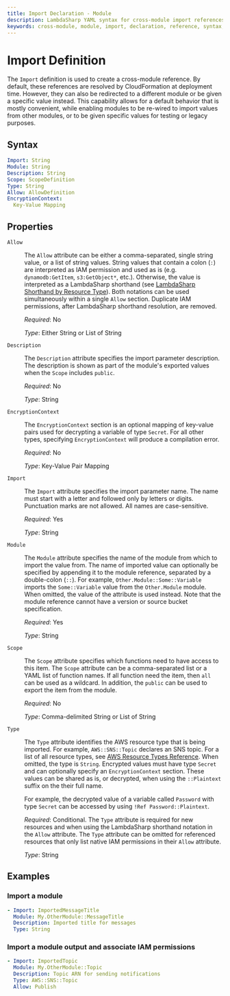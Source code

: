 ```yaml
---
title: Import Declaration - Module
description: LambdaSharp YAML syntax for cross-module import references
keywords: cross-module, module, import, declaration, reference, syntax, yaml, cloudformation
---
```

# Import Definition

The `Import` definition is used to create a cross-module reference. By default, these references are resolved by CloudFormation at deployment time. However, they can also be redirected to a different module or be given a specific value instead. This capability allows for a default behavior that is mostly convenient, while enabling modules to be re-wired to import values from other modules, or to be given specific values for testing or legacy purposes.

## Syntax

```yaml
Import: String
Module: String
Description: String
Scope: ScopeDefinition
Type: String
Allow: AllowDefinition
EncryptionContext:
  Key-Value Mapping
```

## Properties

<dl>

<dt><code>Allow</code></dt>
<dd>

The <code>Allow</code> attribute can be either a comma-separated, single string value, or a list of string values. String values that contain a colon (<code>:</code>) are interpreted as IAM permission and used as is (e.g. <code>dynamodb:GetItem</code>, <code>s3:GetObject*</code>, etc.). Otherwise, the value is interpreted as a LambdaSharp shorthand (see <a href="https://github.com/LambdaSharp/LambdaSharpTool/tree/master/src/LambdaSharp.Tool/Resources/IAM-Mappings.yml">LambdaSharp Shorthand by Resource Type</a>). Both notations can be used simultaneously within a single <code>Allow</code> section. Duplicate IAM permissions, after LambdaSharp shorthand resolution, are removed.

<i>Required</i>: No

<i>Type</i>: Either String or List of String
</dd>

<dt><code>Description</code></dt>
<dd>

The <code>Description</code> attribute specifies the import parameter description. The description is shown as part of the module's exported values when the <code>Scope</code> includes <code>public</code>.

<i>Required</i>: No

<i>Type</i>: String
</dd>

<dt><code>EncryptionContext</code></dt>
<dd>

The <code>EncryptionContext</code> section is an optional mapping of key-value pairs used for decrypting a variable of type <code>Secret</code>. For all other types, specifying <code>EncryptionContext</code> will produce a compilation error.

<i>Required</i>: No

<i>Type</i>: Key-Value Pair Mapping
</dd>

<dt><code>Import</code></dt>
<dd>

The <code>Import</code> attribute specifies the import parameter name. The name must start with a letter and followed only by letters or digits. Punctuation marks are not allowed. All names are case-sensitive.

<i>Required</i>: Yes

<i>Type</i>: String
</dd>

<dt><code>Module</code></dt>
<dd>

The <code>Module</code> attribute specifies the name of the module from which to import the value from. The name of imported value can optionally be specified by appending it to the module reference, separated by a double-colon (<code>::</code>). For example, <code>Other.Module::Some::Variable</code> imports the <code>Some::Variable</code> value from the <code>Other.Module</code> module. When omitted, the value of the <code></code> attribute is used instead. Note that the module reference cannot have a version or source bucket specification.

<i>Required</i>: Yes

<i>Type</i>: String
</dd>

<dt><code>Scope</code></dt>
<dd>

The <code>Scope</code> attribute specifies which functions need to have access to this item. The <code>Scope</code> attribute can be a comma-separated list or a YAML list of function names. If all function need the item, then <code>all</code> can be used as a wildcard. In addition, the <code>public</code> can be used to export the item from the module.

<i>Required</i>: No

<i>Type</i>: Comma-delimited String or List of String
</dd>

<dt><code>Type</code></dt>
<dd>

The <code>Type</code> attribute identifies the AWS resource type that is being imported. For example, <code>AWS::SNS::Topic</code> declares an SNS topic. For a list of all resource types, see <a href="https://docs.aws.amazon.com/AWSCloudFormation/latest/UserGuide/aws-template-resource-type-ref.html">AWS Resource Types Reference</a>. When omitted, the type is <code>String</code>. Encrypted values must have type <code>Secret</code> and can optionally specify an <code>EncryptionContext</code> section. These values can be shared as is, or decrypted, when using the <code>::Plaintext</code> suffix on the their full name.

For example, the decrypted value of a variable called <code>Password</code> with type <code>Secret</code> can be accessed by using <code>!Ref Password::Plaintext</code>.

<i>Required</i>: Conditional. The <code>Type</code> attribute is required for new resources and when using the LambdaSharp shorthand notation in the <code>Allow</code> attribute. The <code>Type</code> attribute can be omitted for referenced resources that only list native IAM permissions in their <code>Allow</code> attribute.

<i>Type</i>: String
</dd>

</dl>

## Examples

### Import a module

```yaml
- Import: ImportedMessageTitle
  Module: My.OtherModule::MessageTitle
  Description: Imported title for messages
  Type: String
```

### Import a module output and associate IAM permissions

```yaml
- Import: ImportedTopic
  Module: My.OtherModule::Topic
  Description: Topic ARN for sending notifications
  Type: AWS::SNS::Topic
  Allow: Publish
```
